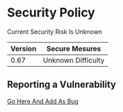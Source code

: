 # Security Policy

Current Security Risk Is Unknown

| Version | Secure Mesures |
| ------- | ----------------- |
| 0.67   | Unknown Difficulty |

## Reporting a Vulnerability
[Go Here And Add As Bug](https://github.com/michutka198kit/EPM-os/issues/new)
